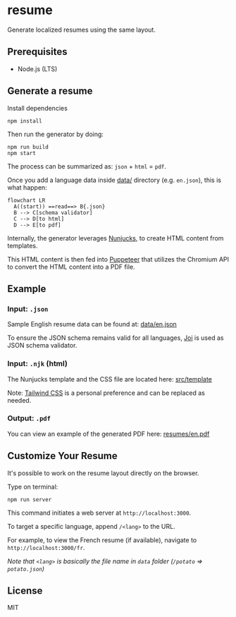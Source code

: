 # resume

Generate localized resumes using the same layout.

## Prerequisites

* Node.js (LTS)

## Generate a resume

Install dependencies 
```
npm install
```

Then run the generator by doing:
```
npm run build
npm start
```

The process can be summarized as: `json` + `html` = `pdf`.

Once you add a language data inside [data/](https://github.com/Leyka/resume/tree/main/data) directory (e.g. `en.json`), this is what happen:

```mermaid
flowchart LR
  A((start)) ==read==> B{.json}
  B --> C[schema validator]
  C --> D[to html]
  D --> E[to pdf]
```

Internally, the generator leverages [Nunjucks](https://mozilla.github.io/nunjucks/), to create HTML content from templates.

This HTML content is then fed into [Puppeteer](https://pptr.dev/) that utilizes the Chromium API to convert the HTML content into a PDF file.

## Example

### Input: `.json`

Sample English resume data can be found at: [data/en.json](./data/en.json)

To ensure the JSON schema remains valid for all languages, [Joi](https://joi.dev/) is used as JSON schema validator.

### Input: `.njk` (html)

The Nunjucks template and the CSS file are located here: [src/template](./src/template/)

Note: [Tailwind CSS](https://tailwindcss.com/) is a personal preference and can be replaced as needed.

### Output: `.pdf`

You can view an example of the generated PDF here: [resumes/en.pdf](https://github.com/Leyka/resume/blob/main/resumes/en.pdf)

## Customize Your Resume

It's possible to work on the resume layout directly on the browser.

Type on terminal:

```
npm run server
```

This command initiates a web server at `http://localhost:3000`.

To target a specific language, append `/<lang>` to the URL.

For example, to view the French resume (if available), navigate to `http://localhost:3000/fr`.

_Note that `<lang>` is basically the file name in `data` folder (`/potato` => `potato.json`)_

## License

MIT
